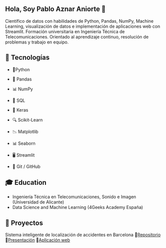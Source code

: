 ## Hola, Soy Pablo Aznar Aniorte 👋

Científico de datos con habilidades de Python, Pandas, NumPy, Machine Learning, visualización de datos e implementación de aplicaciones web con Streamlit. Formación universitaria en Ingeniería Técnica de Telecomunicaciones. Orientado al aprendizaje continuo, resolución de problemas y trabajo en equipo.

## 🚀 Tecnologías  


- 🐍Python

- 🔢 Pandas

- 📊 NumPy

- 💾 SQL

- 🤖 Keras

- 🔍 Scikit-Learn

- 📉 Matplotlib

- 📊 Seaborn

- 🖥️ Streamlit

- 🧰   Git / GitHub

## 🎓 Education 

- Ingeniería Técnica en Telecomunicaciones, Sonido e Imagen (Universidad de Alicante)
- Data Science and Machine Learning (4Geeks Academy España)

## 🚗 Proyectos

Sistema inteligente de localización de accidentes en Barcelona
🔹[Repositorio](https://github.com/Pablo-Aznar/sp-ml-17-final-project-g3-pablo)
🔹[Presentación](https://prezi.com/view/OISphTsQ04jOZ6KqqiFM/?referral_token=UbcB3jlnB3FN)
🔹[Aplicación web](https://accident-predictor-app-pablo-aznar.streamlit.app/)
